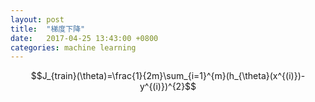 ```yaml
---
layout: post
title:  "梯度下降"
date:   2017-04-25 13:43:00 +0800
categories: machine learning
---
```


$$J_{train}(\theta)=\frac{1}{2m}\sum_{i=1}^{m}(h_{\theta}(x^{(i)})-y^{(i)})^{2}$$